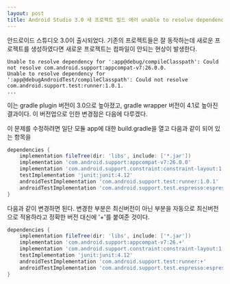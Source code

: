 ```yaml
---
layout: post
title: Android Studio 3.0 새 프로젝트 빌드 에러 unable to resolve dependency 
---
```

안드로이드 스튜디오 3.0이 출시되었다.
기존의 프로젝트들은 잘 동작하는데 새로운 프로젝트를 생성하였다면 새로운 프로젝트는 컴파일이 안되는 현상이 발생한다.

```
Unable to resolve dependency for ':app@debug/compileClasspath': Could not resolve com.android.support:appcompat-v7:26.0.0.
Unable to resolve dependency for ':app@debugAndroidTest/compileClasspath': Could not resolve com.android.support.test:runner:1.0.1.
...
```

이는 gradle plugin 버전이 3.0으로 높아졌고, gradle wrapper 버전이 4.1로 높아진 결과이다. 
이 버전업으로 인한 변경점은 다음에 다루겠다.

이 문제를 수정하려면 일단 모듈 app에 대한 build.gradle을 열고 다음과 같이 되어 있는 항목을
```groovy
dependencies {
    implementation fileTree(dir: 'libs', include: ['*.jar'])
    implementation 'com.android.support:appcompat-v7:26.0.0'
    implementation 'com.android.support.constraint:constraint-layout:1.0.2'
    testImplementation 'junit:junit:4.12'
    androidTestImplementation 'com.android.support.test:runner:1.0.1'
    androidTestImplementation 'com.android.support.test.espresso:espresso-core:3.0.1'
}
```

다음과 같이 변경하면 된다. 변경한 부분은 최신버전이 아닌 부분을 자동으로 최신버전으로 적용하라고 정확한 버전 대신에 '+'를 붙여준 것이다.
```groovy
dependencies {
    implementation fileTree(dir: 'libs', include: ['*.jar'])
    implementation 'com.android.support:appcompat-v7:26.+'
    implementation 'com.android.support.constraint:constraint-layout:1.0.2'
    testImplementation 'junit:junit:4.12'
    androidTestImplementation 'com.android.support.test:runner:+'
    androidTestImplementation 'com.android.support.test.espresso:espresso-core:+'
}
```
